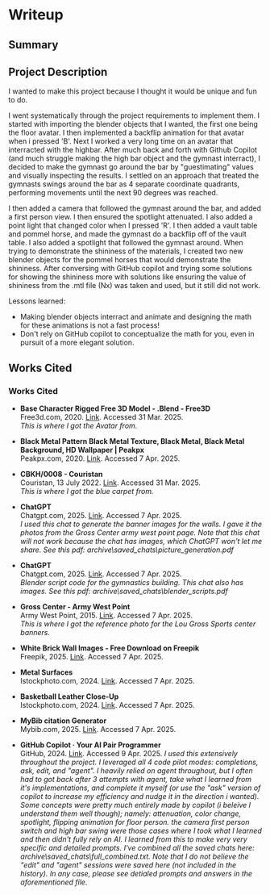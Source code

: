 # Writeup
## Summary

## Project Description
I wanted to make this project because I thought it would be unique and fun to do.

I went systematically through the project requirements to implement them. I started with importing the blender objects that I wanted, the first one being the floor avatar. I then implemented a backflip animation for that avatar when i pressed 'B'. Next I worked a very long time on an avatar that interracted with the highbar. After much back and forth with Github Copilot (and much struggle making the high bar object and the gymnast interract), I decided to make the gymnast go around the bar by "guestimating" values and visually inspecting the results. I settled on an approach that treated the gymnasts swings around the bar as 4 separate coordinate quadrants, performing movements until the next 90 degrees was reached. 

I then added a camera that followed the gymnast around the bar, and added a first person view. I then ensured the spotlight attenuated. I also added a point light that changed color when I pressed 'R'. I then added a vault table and pommel horse, and made the gymnast do a backflip off of the vault table. I also added a spotlight that followed the gymnast around. When trying to demonstrate the shininess of the materials, I created two new blender objects for the pommel horses that would demonstrate the shininess. After conversing with GitHub copilot and trying some solutions for showing the shininess more with solutions like ensuring the value of shininess from the .mtl file (Nx) was taken and used, but it still did not work. 

Lessons learned: 
- Making blender objects interract and animate and designing the math for these animations is not a fast process!
- Don't rely on GitHub copilot to conceptualize the math for you, even in pursuit of a more elegant solution.

## Works Cited

### Works Cited

- **Base Character Rigged Free 3D Model - .Blend - Free3D**  
    Free3d.com, 2020. [Link](https://free3d.com/3d-model/base-character-ready-to-animate-453899.html). Accessed 31 Mar. 2025.  
    *This is where I got the Avatar from.*

- **Black Metal Pattern Black Metal Texture, Black Metal, Black Metal Background, HD Wallpaper | Peakpx**  
    Peakpx.com, 2020. [Link](https://www.peakpx.com/en/hd-wallpaper-desktop-kdaok). Accessed 7 Apr. 2025.

- **CBKH/0008 - Couristan**  
    Couristan, 13 July 2022. [Link](https://www.couristan.com/product/cbkh-0008/). Accessed 31 Mar. 2025.  
    *This is where I got the blue carpet from.*

- **ChatGPT**  
    Chatgpt.com, 2025. [Link](https://chatgpt.com/c/67f2ff60-f1b4-8003-81b6-513eedcaf0ed). Accessed 7 Apr. 2025.  
    *I used this chat to generate the banner images for the walls. I gave it the photos from the Gross Center army west point page. Note that this chat will not work because the chat has images, which ChatGPT won't let me share. See this pdf: archive\saved_chats\picture_generation.pdf*

- **ChatGPT**  
    Chatgpt.com, 2025. [Link](https://chatgpt.com/c/67f2cacd-0c84-8003-95da-41b9f849ee84). Accessed 7 Apr. 2025.  
    *Blender script code for the gymnastics building. This chat also has images. See this pdf: archive\saved_chats\blender_scripts.pdf*

- **Gross Center - Army West Point**  
    Army West Point, 2015. [Link](https://goarmywestpoint.com/sports/2015/3/6/GEN_2014010117?id=17). Accessed 7 Apr. 2025.  
    *This is where I got the reference photo for the Lou Gross Sports center banners.*

- **White Brick Wall Images - Free Download on Freepik**  
    Freepik, 2025. [Link](https://www.freepik.com/free-photos-vectors/white-brick-wall). Accessed 7 Apr. 2025.

- **Metal Surfaces**  
    Istockphoto.com, 2024. [Link](https://www.istockphoto.com/photos/metal-surfaces). Accessed 7 Apr. 2025.

- **Basketball Leather Close-Up**  
    Istockphoto.com, 2024. [Link](https://www.istockphoto.com/photos/basketball-leather-close-up). Accessed 7 Apr. 2025.

- **MyBib citation Generator**  
    Mybib.com, 2025. [Link](https://www.mybib.com/). Accessed 7 Apr. 2025.

- **GitHub Copilot · Your AI Pair Programmer**  
    GitHub, 2024. [Link](https://github.com/features/copilot). Accessed 9 Apr. 2025.
    *I used this extensively throughout the project. I leveraged all 4 code pilot modes: completions, ask, edit, and "agent". I heavily relied on agent throughout, but I often had to got back after 3 attempts with agent, take what I learned from it's implementations, and complete it myself (or use the "ask" version of copilot to increase my efficiency and nudge it in the direction i wanted). Some concepts were pretty much entirely made by copilot (i beleive I understand them well though); namely: attenuation, color change, spotlight, flipping animation for floor person. the camera first person switch and high bar swing were those cases where I took what I learned and then didn't fully rely on AI. I learned from this to make very very specific and detailed prompts. I've combined all the saved chats here: archive\saved_chats\full_combined.txt. Note that I do not believe the "edit" and "agent" sessions were saved here (not included in the history). In any case, please see detialed prompts and answers in the aforementioned file.*



